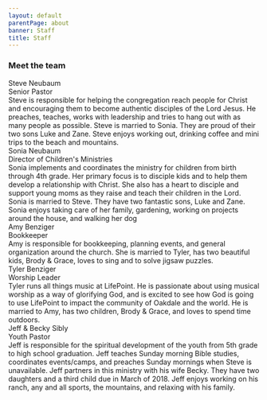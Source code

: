 ```yaml
---
layout: default
parentPage: about
banner: Staff
title: Staff
---
```


<h3 class="row"><div class="col-12">Meet the team</div></h3>
<div class="row">
  <div class="col-6 cabin-profile">
  <div class="cabin-profile-image" style="background-image: url(https://lifepoint.github.io/lifepoint-web-assets/images/steve.jpg);background-position: center 19%"></div>
  <div class="cabin-profile-title">Steve Neubaum</div>
  <div class="cabin-profile-label">Senior Pastor</div>
  <div class="cabin-profile-description">Steve is responsible for helping the congregation reach people for Christ and encouraging them to become authentic disciples of the Lord Jesus. He preaches, teaches, works with leadership and tries to hang out with as many people as possible. Steve is married to Sonia. They are proud of their two sons Luke and Zane. Steve enjoys working out, drinking coffee and mini trips to the beach and mountains.</div>
  </div>
  <div class="col-6 cabin-profile">
  <div class="cabin-profile-image" style="background-image: url(https://lifepoint.github.io/lifepoint-web-assets/images/sonia.jpg);background-position: center 14%"></div>
  <div class="cabin-profile-title">Sonia Neubaum</div>
  <div class="cabin-profile-label">Director of Children's Ministries</div>
  <div class="cabin-profile-description">Sonia implements and coordinates the ministry for children from birth through 4th grade. Her primary focus is to disciple kids and to help them develop a relationship with Christ. She also has a heart to disciple and support young moms as they raise and teach their children in the Lord. Sonia is married to Steve. They have two fantastic sons, Luke and Zane. Sonia enjoys taking care of her family, gardening, working on projects around the house, and walking her dog</div>
  </div>
</div>
<div class="row">
  <div class="col-6 cabin-profile">
  <div class="cabin-profile-image" style="background-image: url(https://lifepoint.github.io/lifepoint-web-assets/images/amy.jpg);background-position: center 23%"></div>
  <div class="cabin-profile-title">Amy Benziger</div>
  <div class="cabin-profile-label">Bookkeeper</div>
  <div class="cabin-profile-description">Amy is responsible for bookkeeping, planning events, and general organization around the church. She is married to Tyler, has two beautiful kids, Brody & Grace, loves to sing and to solve jigsaw puzzles.</div>
  </div>
  <div class="col-6 cabin-profile">
  <div class="cabin-profile-image" style="background-image: url(https://lifepoint.github.io/lifepoint-web-assets/images/tyler.jpg);background-position: center 15%"></div>
  <div class="cabin-profile-title">Tyler Benziger</div>
  <div class="cabin-profile-label">Worship Leader</div>
  <div class="cabin-profile-description">Tyler runs all things music at LifePoint. He is passionate about using musical worship as a way of glorifying God, and is excited to see how God is going to use LifePoint to impact the community of Oakdale and the world. He is married to Amy, has two children, Brody & Grace, and loves to spend time outdoors.</div>
  </div>
</div>
<div class="row">
  <div class="col-6 cabin-profile">
  <div class="cabin-profile-image" style="background-image: url(https://lifepoint.github.io/lifepoint-web-assets/images/jeff_and_becky.jpg);background-position: center 10%"></div>
  <div class="cabin-profile-title">Jeff & Becky Sibly</div>
  <div class="cabin-profile-label">Youth Pastor</div>
  <div class="cabin-profile-description">Jeff is responsible for the spiritual development of the youth from 5th grade to high school graduation. Jeff teaches Sunday morning Bible studies, coordinates events/camps, and preaches Sunday mornings when Steve is unavailable. Jeff partners in this ministry with his wife Becky. They have two daughters and a third child due in March of 2018. Jeff enjoys working on his ranch, any and all sports, the mountains, and relaxing with his family.</div>
  </div>
</div>
